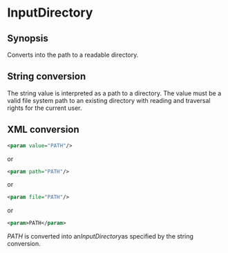 <h1 class="converter">InputDirectory</h1>

## Synopsis

Converts into the path to a readable directory.

## String conversion

The string value is interpreted as a path to a directory. The value must be a valid file system path to an existing directory with reading and traversal rights for the current user.

## XML conversion



```xml
<param value="PATH"/>
```

or

```xml
<param path="PATH"/>
```

or

```xml
<param file="PATH"/>
```

or

```xml
<param>PATH</param>
```

 *PATH* is converted into an*InputDirectory*as specified by the string conversion.

